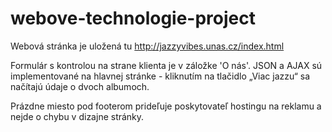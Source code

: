 # webove-technologie-project

Webová stránka je uložená tu http://jazzyvibes.unas.cz/index.html

Formulár s kontrolou na strane klienta je v záložke 'O nás'. 
JSON a AJAX sú implementované na hlavnej stránke - kliknutím na tlačidlo „Viac jazzu“ sa načítajú údaje o dvoch albumoch.

Prázdne miesto pod footerom prideľuje poskytovateľ hostingu na reklamu a nejde o chybu v dizajne stránky.

